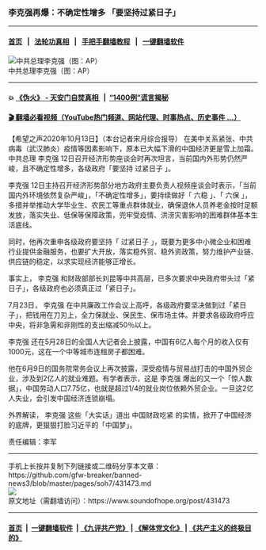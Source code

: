 ### 李克强再爆：不确定性增多 「要坚持过紧日子」
------------------------

#### [首页](https://github.com/gfw-breaker/banned-news3/blob/master/README.md) &nbsp;&nbsp;|&nbsp;&nbsp; [法轮功真相](https://github.com/begood0513/basic/blob/master/README.md)  &nbsp;&nbsp;|&nbsp;&nbsp; [手把手翻墙教程](https://github.com/gfw-breaker/guides/wiki)  &nbsp;&nbsp;|&nbsp;&nbsp; [一键翻墙软件](https://github.com/gfw-breaker/nogfw/blob/master/README.md)  



<div><img alt="中共总理李克强（图：AP）" src="https://img.soundofhope.org/2020-10/likeqiang-1602580419901.png"/>
<br/><figcaption class="caption">
 中共总理李克强（图：AP）
</figcaption></div><hr/>

#### 💥 [《伪火》 - 天安门自焚真相 ](http://158.247.195.190:10000/videos/blog/weihuo.html)&nbsp; |&nbsp; [“1400例”谎言揭秘  ](http://158.247.195.190:10000/videos/blog/jiexi1400.html)

#### [ 🎬  翻墙必看视频（YouTube热门频道、网站代理、时事热点、历史事件 ...）](https://github.com/gfw-breaker/links/blob/master/banned.md)

<div><div class="Content__Wrapper sc-1bvya0-0 grZQxZ">
 <p class="meta-top">
  <span class="meta">
   【希望之声2020年10月13日】（本台记者宋月综合报导）
  </span>
  在美中关系紧张、中共病毒（武汉肺炎）疫情等因素影响下，原本已大幅下滑的中国经济更是雪上加霜。中共总理
  <ok href="/term/1429">
   李克强
  </ok>
  12日召开经济形势座谈会时再次坦言，当前国内外形势仍然严峻，且不确定性增多，各级政府「要坚持
  <ok href="/term/127244">
   过紧日子
  </ok>
  」。
 </p>
 <p>
  <ok href="/term/1429">
   李克强
  </ok>
  12日主持召开经济形势部分地方政府主要负责人视频座谈会时表示，「当前国内外环境依然复杂严峻」，「不确定性增多」，要持续做好「
  <ok href="/term/1586">
   六稳
  </ok>
  」、「
  <ok href="/term/268744">
   六保
  </ok>
  」，多措并举推动大学毕业生、农民工等重点群体就业，确保退休人员养老金按时足额发放，落实失业、低保等保障政策，兜牢受疫情、洪涝灾害影响的困难群体基本生活底线。
 </p>
 <div class="AD_Embed__Wrap-sc-1xslmin-0 igMuqX module desktop">
  <div>
  </div>
 </div>
 <p>
  同时，他再次重申各级政府要坚持「
  <ok href="/term/127244">
   过紧日子
  </ok>
  」，既要为更多中小微企业和困难行业提供金融服务，也要扩大开放，落实稳外贸、稳外资政策，努力维护产业链、供应链的稳定，以求实现经济能够正增长。
 </p>
 <p>
  事实上，
  <ok href="/term/1429">
   李克强
  </ok>
  和财政部部长刘昆等中共高层，已多次要求中央政府带头过「紧日子」，各级政府也必须真正过「紧日子」。
 </p>
 <p>
  7月23日，
  <ok href="/term/1429">
   李克强
  </ok>
  在中共廉政工作会议上高呼，各级政府要坚决做到过「紧日子」，把钱用在刀刃上，全力保就业、保民生、保市场主体。并要求各级政府呼应中央，将非急需和非刚性的支出缩减50％以上。
 </p>
 <p>
  <ok href="/term/1429">
   李克强
  </ok>
  还在5月28日的全国人大记者会上披露，中国有6亿人每个月的收入仅有1000元，这在一个中等城市连租房子都困难。
 </p>
 <p>
  他在6月9日的国务院常务会议上再次披露，深受疫情与贸易战打击的中国外贸企业，涉及到2亿人的就业难题。有学者表示，这是
  <ok href="/term/1429">
   李克强
  </ok>
  爆出的又一个「惊人数据」，中国劳动人口7.75亿，也就是超过1/4的就业岗位依赖外贸企业。一旦这2亿人失业，会引发中国经济连锁崩塌。
 </p>
 <p>
  外界解读，
  <ok href="/term/1429">
   李克强
  </ok>
  这些「大实话」道出
  <ok href="/term/396319">
   中国财政吃紧
  </ok>
  的实情，掀开了中国经济的底牌，更狠狠打脸习近平的「中国梦」。
 </p>
 <p class="meta-btm">
  责任编辑：李军
 </p>
</div>
</div>
<hr/>
手机上长按并复制下列链接或二维码分享本文章：<br/>
https://github.com/gfw-breaker/banned-news3/blob/master/pages/soh7/431473.md <br/>
<a href='https://github.com/gfw-breaker/banned-news3/blob/master/pages/soh7/431473.md'><img src='https://github.com/gfw-breaker/banned-news3/blob/master/pages/soh7/431473.md.png'/></a> <br/>
原文地址（需翻墙访问）：https://www.soundofhope.org/post/431473


------------------------
#### [首页](https://github.com/gfw-breaker/banned-news3/blob/master/README.md) &nbsp;|&nbsp; [一键翻墙软件](https://github.com/gfw-breaker/nogfw/blob/master/README.md) &nbsp;| [《九评共产党》](https://github.com/gfw-breaker/9ping.md/blob/master/README.md#九评之一评共产党是什么) | [《解体党文化》](https://github.com/gfw-breaker/jtdwh.md/blob/master/README.md) | [《共产主义的终极目的》](https://github.com/gfw-breaker/gczydzjmd.md/blob/master/README.md)


<img src='http://gfw-breaker.win/banned-news3/pages/soh7/431473.md' width='0px' height='0px'/>